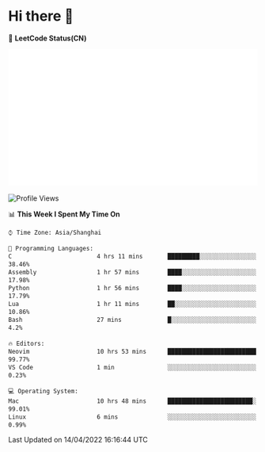 # Hi there 👋

📝 **LeetCode Status(CN)**

![wsmbsbbz's LeetCode status](https://github.com/wsmbsbbz/wsmbsbbz/blob/main/status.svg)

<!--
**wsmbsbbz/wsmbsbbz** is a ✨ _special_ ✨ repository because its `README.md` (this file) appears on your GitHub profile.

Here are some ideas to get you started:

- 🔭 I’m currently working on ...
- 🌱 I’m currently learning ...
- 👯 I’m looking to collaborate on ...
- 🤔 I’m looking for help with ...
- 💬 Ask me about ...
- 📫 How to reach me: ...
- 😄 Pronouns: ...
- ⚡ Fun fact: ...
-->
<!--START_SECTION:waka-->
![Profile Views](http://img.shields.io/badge/Profile%20Views-1-blue)

📊 **This Week I Spent My Time On** 

```text
⌚︎ Time Zone: Asia/Shanghai

💬 Programming Languages: 
C                        4 hrs 11 mins       █████████░░░░░░░░░░░░░░░░   38.46% 
Assembly                 1 hr 57 mins        ████░░░░░░░░░░░░░░░░░░░░░   17.98% 
Python                   1 hr 56 mins        ████░░░░░░░░░░░░░░░░░░░░░   17.79% 
Lua                      1 hr 11 mins        ██░░░░░░░░░░░░░░░░░░░░░░░   10.86% 
Bash                     27 mins             █░░░░░░░░░░░░░░░░░░░░░░░░   4.2%

🔥 Editors: 
Neovim                   10 hrs 53 mins      █████████████████████████   99.77% 
VS Code                  1 min               ░░░░░░░░░░░░░░░░░░░░░░░░░   0.23%

💻 Operating System: 
Mac                      10 hrs 48 mins      ████████████████████████░   99.01% 
Linux                    6 mins              ░░░░░░░░░░░░░░░░░░░░░░░░░   0.99%

```


 Last Updated on 14/04/2022 16:16:44 UTC
<!--END_SECTION:waka-->
